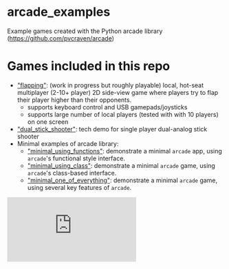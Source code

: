 # arcade_examples
Example games created with the Python arcade library (https://github.com/pvcraven/arcade)

# Games included in this repo

- ["flapping"](src/flapping): (work in progress but roughly playable) local, hot-seat multiplayer (2-10+ player) 2D side-view game
where players try to flap their player higher than their opponents. 
    - supports keyboard control and USB gamepads/joysticks
    - supports large number of local players (tested with with 10 players) on one screen  
- ["dual_stick_shooter"](src/dual_stick_shooter.py): tech demo for single player dual-analog stick shooter
- Minimal examples of arcade library:
    - ["minimal_using_functions"](src/minimal_using_functions.py): demonstrate a minimal `arcade` app, using `arcade`'s functional style interface.
    - ["minimal_using_class"](src/minimal_using_class.py): demonstrate a minimal `arcade` game, using `arcade`'s class-based interface.
    - ["minimal_one_of_everything"](src/minimal_one_of_everything.py): demonstrate a minimal `arcade` game, using several key features of `arcade`. 

![Hits](http://cc.amazingcounters.com/counter.php?i=3245830&c=9737803)
